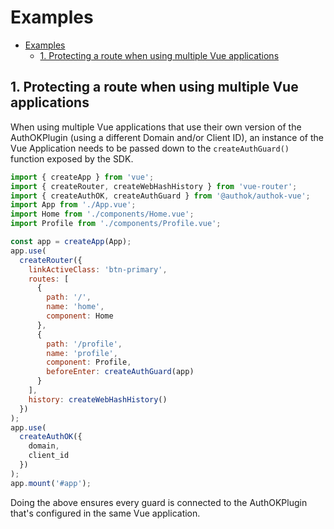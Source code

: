 # Examples

- [Examples](#examples)
  - [1. Protecting a route when using multiple Vue applications](#1-protecting-a-route-when-using-multiple-vue-applications)

## 1. Protecting a route when using multiple Vue applications

When using multiple Vue applications that use their own version of the AuthOKPlugin (using a different Domain and/or Client ID), an instance of the Vue Application needs to be passed down to the `createAuthGuard()` function exposed by the SDK.

```jsx
import { createApp } from 'vue';
import { createRouter, createWebHashHistory } from 'vue-router';
import { createAuthOK, createAuthGuard } from '@authok/authok-vue';
import App from './App.vue';
import Home from './components/Home.vue';
import Profile from './components/Profile.vue';

const app = createApp(App);
app.use(
  createRouter({
    linkActiveClass: 'btn-primary',
    routes: [
      {
        path: '/',
        name: 'home',
        component: Home
      },
      {
        path: '/profile',
        name: 'profile',
        component: Profile,
        beforeEnter: createAuthGuard(app)
      }
    ],
    history: createWebHashHistory()
  })
);
app.use(
  createAuthOK({
    domain,
    client_id
  })
);
app.mount('#app');
```

Doing the above ensures every guard is connected to the AuthOKPlugin that's configured in the same Vue application.
